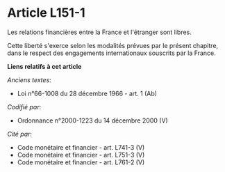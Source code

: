 # Article L151-1

Les relations financières entre la France et l'étranger sont libres.

Cette liberté s'exerce selon les modalités prévues par le présent chapitre, dans le respect des engagements internationaux
souscrits par la France.

**Liens relatifs à cet article**

_Anciens textes_:

  - Loi n°66-1008 du 28 décembre 1966 - art. 1 (Ab)

_Codifié par_:

  - Ordonnance n°2000-1223 du 14 décembre 2000 (V)

_Cité par_:

  - Code monétaire et financier - art. L741-3 (V)
  - Code monétaire et financier - art. L751-3 (V)
  - Code monétaire et financier - art. L761-2 (V)
